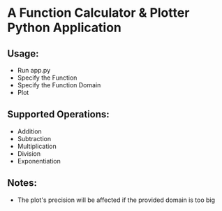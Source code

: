 # A Function Calculator & Plotter Python Application
## Usage:
- Run app.py
- Specify the Function
- Specify the Function Domain
- Plot
## Supported Operations:
- Addition
- Subtraction
- Multiplication
- Division
- Exponentiation
## Notes: 
- The plot's precision will be affected if the provided domain is too big

